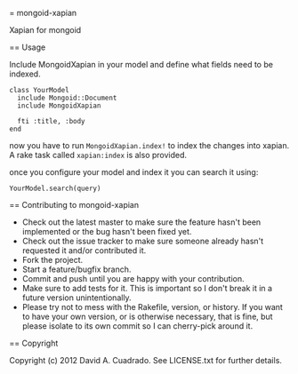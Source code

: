 = mongoid-xapian

Xapian for mongoid

== Usage

Include MongoidXapian in your model and define what fields need to be
indexed.

    class YourModel
      include Mongoid::Document
      include MongoidXapian

      fti :title, :body
    end

now you have to run `MongoidXapian.index!` to index the changes into
xapian.
A rake task called `xapian:index` is also provided.

once you configure your model and index it you can search it using:

    YourModel.search(query)



== Contributing to mongoid-xapian
 
* Check out the latest master to make sure the feature hasn't been implemented or the bug hasn't been fixed yet.
* Check out the issue tracker to make sure someone already hasn't requested it and/or contributed it.
* Fork the project.
* Start a feature/bugfix branch.
* Commit and push until you are happy with your contribution.
* Make sure to add tests for it. This is important so I don't break it in a future version unintentionally.
* Please try not to mess with the Rakefile, version, or history. If you want to have your own version, or is otherwise necessary, that is fine, but please isolate to its own commit so I can cherry-pick around it.

== Copyright

Copyright (c) 2012 David A. Cuadrado. See LICENSE.txt for
further details.

